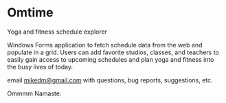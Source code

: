 # Omtime
Yoga and fitness schedule explorer

Windows Forms application to fetch schedule data from the web and populate in a grid.
Users can add favorite studios, classes, and teachers to easily gain access to upcoming
schedules and plan yoga and fitness into the busy lives of today.

email mikedm@gmail.com with questions, bug reports, suggestions, etc.

Ommmm
Namaste.
